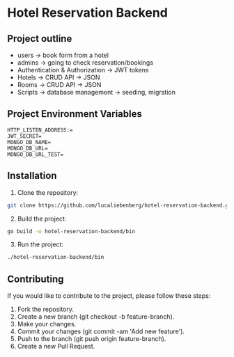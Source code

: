 # Hotel Reservation Backend

## Project outline
- users -> book form from a hotel
- admins -> going to check reservation/bookings
- Authentication & Authorization -> JWT tokens
- Hotels -> CRUD API -> JSON
- Rooms -> CRUD API -> JSON
- Scripts -> database management -> seeding,  migration

## Project Environment Variables
```
HTTP_LISTEN_ADDRESS:=
JWT_SECRET=
MONGO_DB_NAME=
MONGO_DB_URL=
MONGO_DB_URL_TEST=
```

## Installation

1. Clone the repository:
```bash
git clone https://github.com/lucaliebenberg/hotel-reservation-backend.git
```

2. Build the project:
  ```bash
  go build -o hotel-reservation-backend/bin
  ```

3. Run the project:
  ```bash
  ./hotel-reservation-backend/bin
  ```
## Contributing
If you would like to contribute to the project, please follow these steps:
  1. Fork the repository.
  2. Create a new branch (git checkout -b feature-branch).
  3. Make your changes.
  4. Commit your changes (git commit -am 'Add new feature').
  5. Push to the branch (git push origin feature-branch).
  6. Create a new Pull Request.
